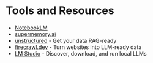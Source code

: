 # Tools and Resources

- [NotebookLM](https://notebooklm.google/)
- [supermemory.ai](https://github.com/supermemoryai/supermemory)
- [unstructured](https://unstructured.io/) - Get your data RAG-ready
- [firecrawl.dev](https://www.firecrawl.dev/) - Turn websites into LLM-ready data
- [LM Studio](https://lmstudio.ai/) - Discover, download, and run local LLMs
